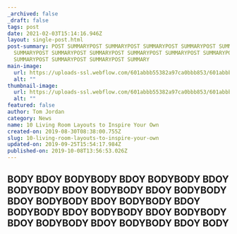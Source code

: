 ```yaml
---
_archived: false
_draft: false
tags: post
date: 2021-02-03T15:14:16.946Z
layout: single-post.html
post-summary: POST SUMMARYPOST SUMMARYPOST SUMMARYPOST SUMMARYPOST SUMMARYPOST
  SUMMARYPOST SUMMARYPOST SUMMARYPOST SUMMARYPOST SUMMARYPOST SUMMARYPOST
  SUMMARYPOST SUMMARYPOST SUMMARYPOST SUMMARY
main-image:
  url: https://uploads-ssl.webflow.com/601abbb55382a97ca0bbb853/601abbb55382a9c978bbba89_circafloor_pedestal_env_72_download_download.jpg
  alt: ""
thumbnail-image:
  url: https://uploads-ssl.webflow.com/601abbb55382a97ca0bbb853/601abbb55382a9c978bbba89_circafloor_pedestal_env_72_download_download.jpg
  alt: ""
featured: false
author: Tom Jordan
category: News
name: 10 Living Room Layouts to Inspire Your Own
created-on: 2019-08-30T08:38:00.755Z
slug: 10-living-room-layouts-to-inspire-your-own
updated-on: 2019-09-25T15:54:17.984Z
published-on: 2019-10-08T13:56:53.026Z
---
```

## BODY BDOY BODYBODY BDOY BODYBODY BDOY BODYBODY BDOY BODYBODY BDOY BODYBODY BDOY BODYBODY BDOY BODYBODY BDOY BODYBODY BDOY BODYBODY BDOY BODYBODY BDOY BODYBODY BDOY BODYBODY BDOY BODY